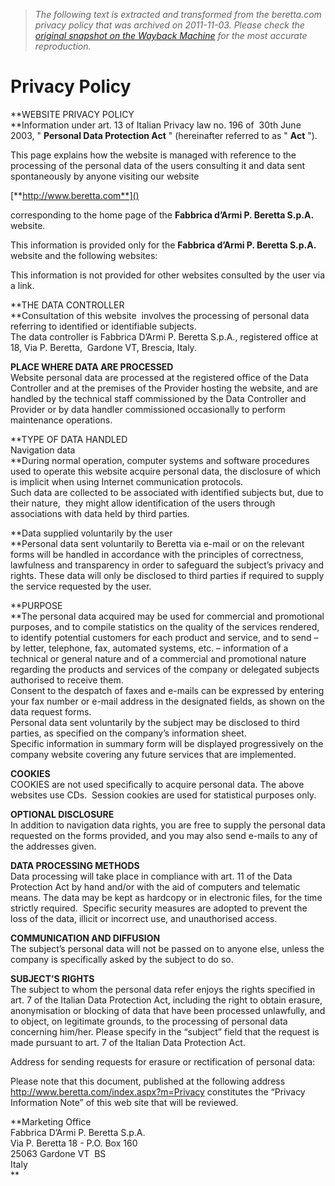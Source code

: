 > *The following text is extracted and transformed from the beretta.com privacy policy that was archived on 2011-11-03. Please check the [original snapshot on the Wayback Machine](https://web.archive.org/web/20111103044022id_/http%3A//www.beretta.com/service-pages/privacy-policy/index.aspx%3Fm%3D53%26did%3D1385) for the most accurate reproduction.*

# Privacy Policy

**WEBSITE PRIVACY POLICY  
**Information under art. 13 of Italian Privacy law no. 196 of  30th June 2003, " **Personal Data Protection Act** " (hereinafter referred to as " **Act** ").

This page explains how the website is managed with reference to the processing of the personal data of the users consulting it and data sent spontaneously by anyone visiting our website

[**http://www.beretta.com**]()

corresponding to the home page of the **Fabbrica d’Armi P. Beretta S.p.A.** website.

This information is provided only for the **Fabbrica d’Armi P. Beretta S.p.A.** website and the following websites:

This information is not provided for other websites consulted by the user via a link.

**THE DATA CONTROLLER  
**Consultation of this website  involves the processing of personal data referring to identified or identifiable subjects.  
The data controller is Fabbrica D’Armi P. Beretta S.p.A., registered office at 18, Via P. Beretta,  Gardone VT, Brescia, Italy.

 **PLACE WHERE DATA ARE PROCESSED**  
Website personal data are processed at the registered office of the Data Controller and at the premises of the Provider hosting the website, and are handled by the technical staff commissioned by the Data Controller and Provider or by data handler commissioned occasionally to perform maintenance operations. 

**TYPE OF DATA HANDLED  
Navigation data  
**During normal operation, computer systems and software procedures used to operate this website acquire personal data, the disclosure of which is implicit when using Internet communication protocols.   
Such data are collected to be associated with identified subjects but, due to their nature,  they might allow identification of the users through associations with data held by third parties.

**Data supplied voluntarily by the user  
**Personal data sent voluntarily to Beretta via e-mail or on the relevant forms will be handled in accordance with the principles of correctness, lawfulness and transparency in order to safeguard the subject’s privacy and rights. These data will only be disclosed to third parties if required to supply the service requested by the user.

**PURPOSE  
**The personal data acquired may be used for commercial and promotional purposes, and to compile statistics on the quality of the services rendered, to identify potential customers for each product and service, and to send – by letter, telephone, fax, automated systems, etc. – information of a technical or general nature and of a commercial and promotional nature regarding the products and services of the company or delegated subjects authorised to receive them.  
Consent to the despatch of faxes and e-mails can be expressed by entering your fax number or e-mail address in the designated fields, as shown on the data request forms.   
Personal data sent voluntarily by the subject may be disclosed to third parties, as specified on the company’s information sheet.   
Specific information in summary form will be displayed progressively on the company website covering any future services that are implemented.

**COOKIES**  
COOKIES are not used specifically to acquire personal data. The above websites use CDs.  Session cookies are used for statistical purposes only.

**OPTIONAL DISCLOSURE**  
In addition to navigation data rights, you are free to supply the personal data requested on the forms provided, and you may also send e-mails to any of the addresses given.

**DATA PROCESSING METHODS**  
Data processing will take place in compliance with art. 11 of the Data Protection Act by hand and/or with the aid of computers and telematic means. The data may be kept as hardcopy or in electronic files, for the time strictly required.  Specific security measures are adopted to prevent the loss of the data, illicit or incorrect use, and unauthorised access.

**COMMUNICATION AND DIFFUSION**  
The subject’s personal data will not be passed on to anyone else, unless the company is specifically asked by the subject to do so.

**SUBJECT’S RIGHTS**  
The subject to whom the personal data refer enjoys the rights specified in art. 7 of the Italian Data Protection Act, including the right to obtain erasure, anonymisation or blocking of data that have been processed unlawfully, and to object, on legitimate grounds, to the processing of personal data concerning him/her. Please specify in the “subject” field that the request is made pursuant to art. 7 of the Italian Data Protection Act. 

Address for sending requests for erasure or rectification of personal data:

Please note that this document, published at the following address http://www.beretta.com/index.aspx?m=Privacy constitutes the “Privacy Information Note” of this web site that will be reviewed. 

**Marketing Office  
Fabbrica D’Armi P. Beretta S.p.A.  
Via P. Beretta 18 - P.O. Box 160  
25063 Gardone VT  BS  
Italy  
**
